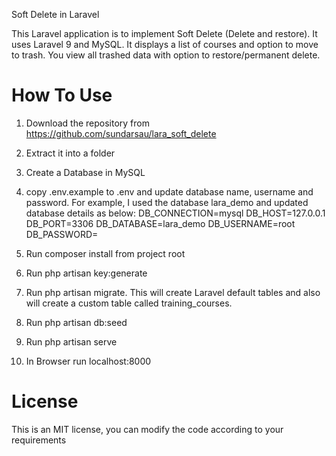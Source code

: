 Soft Delete in Laravel 

This Laravel application is to implement Soft Delete (Delete and restore). It uses Laravel 9 and MySQL. It displays a list of courses and option to move to trash. You view all trashed data with option to restore/permanent delete.

# How To Use

1) Download the repository from https://github.com/sundarsau/lara_soft_delete
2) Extract it into a folder
3) Create a Database in MySQL
4) copy .env.example to .env and update database name, username and password. For example, I used the database lara_demo and updated database details as below:
    DB_CONNECTION=mysql
    DB_HOST=127.0.0.1
    DB_PORT=3306
    DB_DATABASE=lara_demo
    DB_USERNAME=root
    DB_PASSWORD=

5) Run composer install from project root
6) Run php artisan key:generate
7) Run php artisan migrate. This will create Laravel default tables and also will create a custom table called training_courses. 
8) Run php artisan db:seed
9) Run php artisan serve
10) In Browser run localhost:8000


# License
This is an MIT license, you can modify the code according to your requirements
